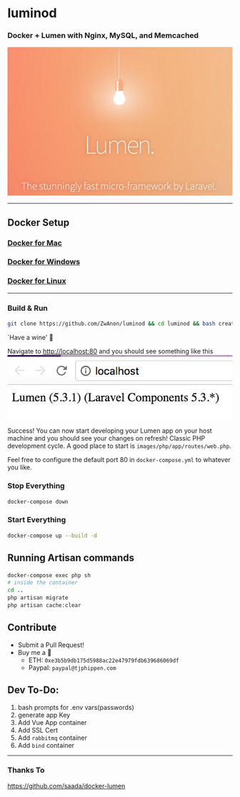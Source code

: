 # luminod
### Docker + Lumen with Nginx, MySQL, and Memcached

![image](Lumen_splash.png)

---

## Docker Setup

### [Docker for Mac](https://docs.docker.com/docker-for-mac/)

### [Docker for Windows](https://docs.docker.com/docker-for-windows/)

### [Docker for Linux](https://docs.docker.com/engine/installation/linux/)

---

### Build & Run

```bash
git clone https://github.com/ZwAnon/luminod && cd luminod && bash create.sh
```

`Have a wine'  🍷

Navigate to [http://localhost:80](http://localhost:80) and you should see something like this
![image](Lumen_browser.png)

Success! You can now start developing your Lumen app on your host machine and you should see your changes on refresh! Classic PHP development cycle. A good place to start is `images/php/app/routes/web.php`.

Feel free to configure the default port 80 in `docker-compose.yml` to whatever you like.

### Stop Everything

```bash
docker-compose down
```

### Start Everything

```bash
docker-compose up --build -d
```

## Running Artisan commands

```sh
docker-compose exec php sh
# inside the container
cd ..
php artisan migrate
php artisan cache:clear
```

## Contribute
  - Submit a Pull Request!
  - Buy me a :beer: 
    - ETH: `0xe3b5b9db175d5988ac22e47979fdb639686069df` 
    - Paypal: `paypal@tjphippen.com`

## Dev To-Do:
1. bash prompts for .env vars(passwords)
2. generate app Key
3. Add Vue App container
4. Add SSL Cert
5. Add `rabbitmq` container
6. Add `bind` container

---

### Thanks To 
https://github.com/saada/docker-lumen
